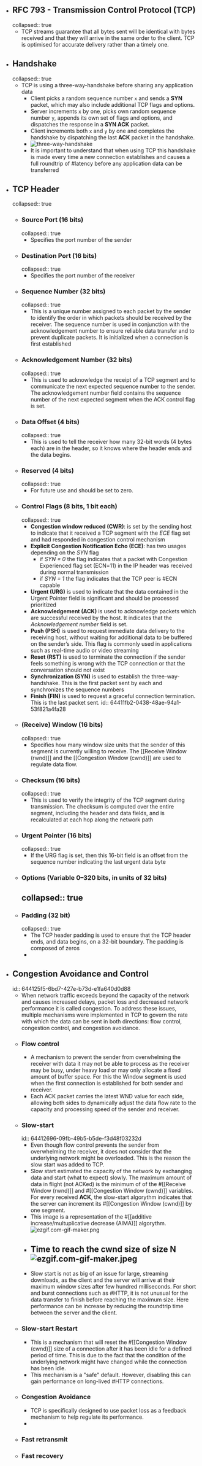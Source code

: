 - ## RFC 793 - Transmission Control Protocol (TCP)
  collapsed:: true
	- TCP streams guarantee that all bytes sent will be identical with bytes received and that they will arrive in the same order to the client. TCP is optimised for accurate delivery rather than a timely one.
- ## Handshake
  collapsed:: true
	- TCP is using a three-way-handshake before sharing any application data
		- Client picks a random sequence number `x` and sends a **SYN** packet, which may also include additional TCP flags and options.
		- Server increments `x` by one, picks own random sequence number `y`, appends its own set of flags and options, and dispatches the response in a **SYN ACK** packet.
		- Client increments both `x` and `y` by one and completes the handshake by dispatching the last **ACK** packet in the handshake.
		- ![three-way-handshake](../assets/three-way-handshake_1681984421287_0.png)
		- It is important to understand that when using TCP this handshake is made every time a new connection establishes and causes a full roundtrip of #latency before any application data can be transferred
- ## TCP Header
  collapsed:: true
	- ### Source Port (16 bits)
	  collapsed:: true
		- Specifies the port number of the sender
	- ### Destination Port (16 bits)
	  collapsed:: true
		- Specifies the port number of the receiver
	- ### Sequence Number (32 bits)
	  collapsed:: true
		- This is a unique number assigned to each packet by the sender to identify the order in which packets should be received by the receiver. The sequence number is used in conjunction with the acknowledgement number to ensure reliable data transfer and to prevent duplicate packets. It is initialized when a connection is first established
	- ### Acknowledgement Number (32 bits)
	  collapsed:: true
		- This is used to acknowledge the receipt of a TCP segment and to communicate the next expected sequence number to the sender. The acknowledgement number field contains the sequence number of the next expected segment when the ACK control flag is set.
	- ### Data Offset (4 bits)
	  collapsed:: true
		- This is used to tell the receiver how many 32-bit words (4 bytes each) are in the header, so it knows where the header ends and the data begins.
	- ### Reserved (4 bits)
	  collapsed:: true
		- For future use and should be set to zero.
	- ### Control Flags (8 bits, 1 bit each)
	  collapsed:: true
		- **Congestion window reduced (CWR)**: is set by the sending host to indicate that it received a TCP segment with the *ECE* flag set and had responded in congestion control mechanism
		- **Explicit Congestion Notification Echo (ECE)**: has two usages depending on the *SYN* flag
			- if *SYN = 0* the flag indicates that a packet with Congestion Experienced flag set (ECN=11) in the IP header was received during normal transmission
			- if *SYN = 1* the flag indicates that the TCP peer is #ECN capable
		- **Urgent (URG)** is used to indicate that the data contained in the Urgent Pointer field is significant and should be processed prioritized
		- **Acknowledgement (ACK)** is used to acknowledge packets which are successful received by the host. It indicates that the *Acknowledgement number* field is set.
		- **Push (PSH)** is used to request immediate data delivery to the receiving host, without waiting for additional data to be buffered on the sender’s side. This flag is commonly used in applications such as real-time audio or video streaming
		- **Reset (RST)** is used to terminate the connection if the sender feels something is wrong with the TCP connection or that the conversation should not exist
		- **Synchronization (SYN)** is used to establish the three-way-handshake. This is the first packet sent by each and synchronizes the sequence numbers
		- **Finish (FIN)** is used to request a graceful connection termination. This is the last packet sent.
		  id:: 64411fb2-0438-48ae-94a1-53f821a4fa28
	- ### (Receive) Window (16 bits)
	  collapsed:: true
		- Specifies how many window size units that the sender of this segment is currently willing to receive. The [[Receive Window (rwnd)]] and the [[Congestion Window (cwnd)]] are used to regulate data flow.
	- ### Checksum (16 bits)
	  collapsed:: true
		- This is used to verify the integrity of the TCP segment during transmission. The checksum is computed over the entire segment, including the header and data fields, and is recalculated at each hop along the network path
	- ### Urgent Pointer (16 bits)
	  collapsed:: true
		- If the URG flag is set, then this 16-bit field is an offset from the sequence number indicating the last urgent data byte
	- ### Options (Variable 0–320 bits, in units of 32 bits)
	  collapsed:: true
		-
	- ### Padding (32 bit)
	  collapsed:: true
		- The TCP header padding is used to ensure that the TCP header ends, and data begins, on a 32-bit boundary. The padding is composed of zeros
		-
- ## Congestion Avoidance and Control
  id:: 644125f5-6bd7-427e-b73d-e1fa640d0d88
	- When network traffic exceeds beyond the capacity of the network and causes increased delays, packet loss and decreased network performance it is called congestion. To address these issues, multiple mechanisms were implemented in TCP to govern the rate with which the data can be sent in both directions: flow control, congestion control, and congestion avoidance.
	- ### Flow control
		- A mechanism to prevent the sender from overwhelming the receiver with data it may not be able to process as the receiver may be busy, under heavy load or may only allocate a fixed amount of buffer space. For this the Window segment is used when the first connection is established for both sender and receiver.
		- Each ACK packet carries the latest WND value for each side, allowing both sides to dynamically adjust the data flow rate to the capacity and processing speed of the sender and receiver.
	- ### Slow-start
	  id:: 64412696-09fb-49b5-b5de-f3d48f03232d
		- Even though flow control prevents the sender from overwhelming the receiver, it does not consider that the underlying network might be overloaded. This is the reason the slow start was added to TCP.
		- Slow start estimated the capacity of the network by exchanging data and start (what to expect) slowly. The maximum amount of data in flight (not ACKed) is the minimum of of the #[[Receive Window (rwnd)]] and #[[Congestion Window (cwnd)]] variables. For every received **ACK**, the slow-start algorythm indicates that the server can increment its #[[Congestion Window (cwnd)]] by one segment.
		- This image is a representation of the #[[additive increase/multuplicative decrease (AIMA)]] algorythm.
		  ![ezgif.com-gif-maker.png](../assets/ezgif.com-gif-maker_1683710160754_0.png)
		- Time to reach the cwnd size of size N
		  ![ezgif.com-gif-maker.jpeg](../assets/ezgif.com-gif-maker_1683720204195_0.jpeg)
			-
		- Slow start is not as big of an issue for large, streaming downloads, as the client and the server will arrive at their maximum window sizes after few hundred milliseconds. For short and burst connections such as #HTTP, it is not unusual for the data transfer to finish before reaching the maximum size. Here performance can be increase by reducing the roundtrip time between the server and the client.
	- ### Slow-start Restart
		- This is a mechanism that will reset the #[[Congestion Window (cwnd)]] size of a connection after it has been idle for a defined period of time. This is due to the fact that the condition of the underlying network might have changed while the connection has been idle.
		- This mechanism is a "safe" default. However, disabling this can gain performance on long-lived #HTTP connections.
	- ### Congestion Avoidance
		- TCP is specifically designed to use packet loss as a feedback mechanism to help regulate its performance.
		-
	- ### Fast retransmit
	- ### Fast recovery